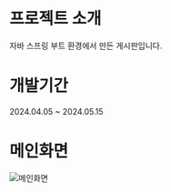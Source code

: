 # 프로젝트 소개
자바 스프링 부트 환경에서 만든 게시판입니다.

# 개발기간
2024.04.05 ~ 2024.05.15

# 메인화면
![메인화면](https://github.com/ham904/Board/assets/141111846/e8e7bbca-cb1e-4dbc-a4ea-9c8f3aaf9f06)
